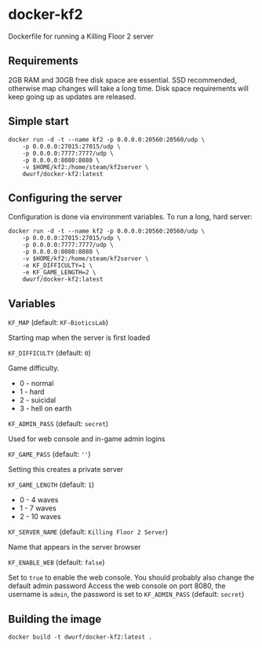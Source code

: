 docker-kf2
==========

Dockerfile for running a Killing Floor 2 server

Requirements
------------

2GB RAM and 30GB free disk space are essential. SSD recommended, otherwise map
changes will take a long time. Disk space requirements will keep going up as 
updates are released.

Simple start
------------

    docker run -d -t --name kf2 -p 0.0.0.0:20560:20560/udp \
        -p 0.0.0.0:27015:27015/udp \
        -p 0.0.0.0:7777:7777/udp \
        -p 0.0.0.0:8080:8080 \
        -v $HOME/kf2:/home/steam/kf2server \
        dwurf/docker-kf2:latest

Configuring the server
----------------------

Configuration is done via environment variables. To run a long, hard server:

    docker run -d -t --name kf2 -p 0.0.0.0:20560:20560/udp \
        -p 0.0.0.0:27015:27015/udp \
        -p 0.0.0.0:7777:7777/udp \
        -p 0.0.0.0:8080:8080 \
        -v $HOME/kf2:/home/steam/kf2server \
        -e KF_DIFFICULTY=1 \
        -e KF_GAME_LENGTH=2 \
        dwurf/docker-kf2:latest

Variables
---------

`KF_MAP` (default: `KF-BioticsLab`)

Starting map when the server is first loaded

`KF_DIFFICULTY` (default: `0`)

Game difficulty. 

* 0 - normal
* 1 - hard
* 2 - suicidal
* 3 - hell on earth

`KF_ADMIN_PASS` (default: `secret`)

Used for web console and in-game admin logins

`KF_GAME_PASS` (default: `''`)

Setting this creates a private server

`KF_GAME_LENGTH` (default: `1`)

* 0 - 4 waves
* 1 - 7 waves
* 2 - 10 waves

`KF_SERVER_NAME` (default: `Killing Floor 2 Server`)

Name that appears in the server browser

`KF_ENABLE_WEB` (default: `false`)

Set to `true` to enable the web console. You should probably also change the
default admin password
Access the web console on port 8080, the username is `admin`, the password is
set to `KF_ADMIN_PASS` (default: `secret`)

Building the image
------------------

    docker build -t dwurf/docker-kf2:latest .

